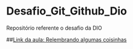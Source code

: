 # Desafio_Git_Github_Dio
Repositório referente o desafio da DIO

##[Link da aula: Relembrando algumas coisinhas](https://web.digitalinnovation.one/lab/criando-seu-primeiro-repositorio-no-github-para-compartilhar-seu-progresso/learning/e714fb1c-4990-4c47-99a5-d97703e40b4d)
